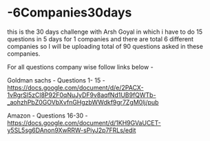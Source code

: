 # -6Companies30days
this is the 30 days challenge with Arsh Goyal in which i have to do 15 questions in 5 days for 1 companies and there are total 6 different companies so I will be uploading total of 90 questions asked in these companies.

For all questions company wise follow links below -

Goldman sachs - Questions 1- 15 - https://docs.google.com/document/d/e/2PACX-1vRgrSl5zCl8P92F0qNuJyDF9v8aqfNd1UB9fQWTb-_aohzhPbZ0GOVbXvfnGHgzbWWdkf9gr7ZgM0lj/pub


Amazon - Questions 16-30 - https://docs.google.com/document/d/1KH9GVaUCET-y5SL5sg6DAnon9XwRRW-sPiyJ2p7FRLs/edit
